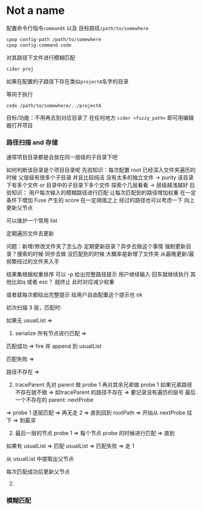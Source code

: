 # Not a name

配置命令行指令`commandX` 以及 目标路径`/path/to/somewhere`

```bash
cpop config-path /path/to/somewhere
cpop config-command code
```

对其路径下文件进行模糊匹配

```bash
cider proj
```

如果在配置的子路径下存在类似`projectA`名字的目录

等同于执行

```bash
code /path/to/somewhere/../projectA
```

目标/功能：不用再去到对应目录了 在任何地方 `cider <fuzzy_path>` 即可用编辑器打开项目

### 路径扫描 and 存储

通常项目目录都是会放在同一层级的子目录下吧

如何判断该目录是个项目目录呢
  先验知识：每次配置 root 已经深入文件夹遍历的时候
    父层级有很多个子目录 并且比较纯洁 没有太多的独立文件 -> purity
    该目录下有多个文件 or 目录中的子目录下多个文件 探索个几层看看 -> 
    层级越浅越好
  后验知识：
    用户每次输入的模糊路径进行匹配 让每次匹配到的路径增加权重 在一定条件下增加 Fuse 产生的 score 在一定阈值之上
    经过的路径也可以考虑一下 向上更新父节点

可以维护一个常用 list

定期遍历文件去更新

问题：新增/修改文件夹了怎么办 
  定期更新目录？异步去做这个事情
  强制更新目录？搜索的时候 同步去做 没匹配到的时候 大概率是新增了文件夹 从最晚更新/最频繁经过的文件夹入手

结果集根据权重排序 可以 -p 给出完整路径提示 用户继续输入 回车就继续执行 其他比如q 或者 esc？ 就终止 此时对应减少权重

或者就每次都给出完整提示 给用户自由配置这个提示也 ok

初次扫描 3 层，匹配时:

如果无 usualList => 

1. serialize 所有节点进行匹配 => 

匹配成功 => fire 并 append 到 usualList

匹配失败 => 

路径不存在 => 

2. traceParent 先对 parent 做 probe 1 再对其余兄弟做 probe 1 如果兄弟路径不存在就不做 => 如traceParent 的路径不存在 => 要记录没有遍历的层号 最后一个不存在的 parent: nextProbe

=> probe 1 逐层匹配 => 再无走 2 => 直到回到 rootPath => 开始从 nextProbe 往下 => 到最深

2. 最后一层的节点 probe 1 => 每个节点 probe 的时候进行匹配 => 直到

如果有 usualList => 匹配 usualList => 匹配失败 => 走 1


从 usualList 中提取出父节点

每次匹配成功后更新父节点

2. 


### 模糊匹配



